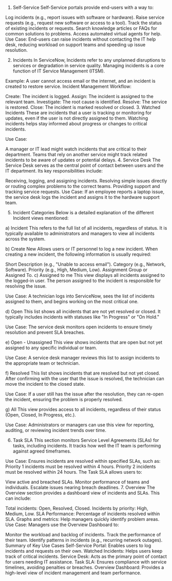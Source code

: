 1. Self-Service
Self-Service portals provide end-users with a way to:

Log incidents (e.g., report issues with software or hardware).
Raise service requests (e.g., request new software or access to a tool).
Track the status of existing incidents or requests.
Search knowledge articles or FAQs for common solutions to problems.
Access automated virtual agents for help. 
Use Case:
End-users can raise incidents without contacting the IT help desk, reducing workload on support teams and speeding up issue resolution.

2. Incidents
In ServiceNow, Incidents refer to any unplanned disruptions to services or degradation in service quality. Managing incidents is a core function of IT Service Management (ITSM).

Example: A user cannot access email or the internet, and an incident is created to restore service.
Incident Management Workflow:

Create: The incident is logged.
Assign: The incident is assigned to the relevant team.
Investigate: The root cause is identified.
Resolve: The service is restored.
Close: The incident is marked resolved or closed.
3. Watched Incidents
These are incidents that a user is tracking or monitoring for updates, even if the user is not directly assigned to them. Watching incidents helps stay informed about progress or changes to critical incidents.

Use Case:

A manager or IT lead might watch incidents that are critical to their department.
Teams that rely on another service might track related incidents to be aware of updates or potential delays.
4. Service Desk
The Service Desk serves as the central point of contact between users and the IT department. Its key responsibilities include:

Receiving, logging, and assigning incidents.
Resolving simple issues directly or routing complex problems to the correct teams.
Providing support and tracking service requests.
Use Case:
If an employee reports a laptop issue, the service desk logs the incident and assigns it to the hardware support team.

5. Incident Categories
Below is a detailed explanation of the different Incident views mentioned:

a) Incident
This refers to the full list of all incidents, regardless of status. It is typically available to administrators and managers to view all incidents across the system.

b) Create New
Allows users or IT personnel to log a new incident. When creating a new incident, the following information is usually required:

Short Description (e.g., "Unable to access email").
Category (e.g., Network, Software).
Priority (e.g., High, Medium, Low).
Assignment Group or Assigned To.
c) Assigned to me
This view displays all incidents assigned to the logged-in user. The person assigned to the incident is responsible for resolving the issue.

Use Case:
A technician logs into ServiceNow, sees the list of incidents assigned to them, and begins working on the most critical one.

d) Open
This list shows all incidents that are not yet resolved or closed. It typically includes incidents with statuses like "In Progress" or "On Hold."

Use Case:
The service desk monitors open incidents to ensure timely resolution and prevent SLA breaches.

e) Open - Unassigned
This view shows incidents that are open but not yet assigned to any specific individual or team.

Use Case:
A service desk manager reviews this list to assign incidents to the appropriate team or technician.

f) Resolved
This list shows incidents that are resolved but not yet closed. After confirming with the user that the issue is resolved, the technician can move the incident to the closed state.

Use Case:
If a user still has the issue after the resolution, they can re-open the incident, ensuring the problem is properly resolved.

g) All
This view provides access to all incidents, regardless of their status (Open, Closed, In Progress, etc.).

Use Case:
Administrators or managers can use this view for reporting, auditing, or reviewing incident trends over time.

6. Task SLA
This section monitors Service Level Agreements (SLAs) for tasks, including incidents. It tracks how well the IT team is performing against agreed timeframes.

Use Case: Ensures incidents are resolved within specified SLAs, such as:
Priority 1 incidents must be resolved within 4 hours.
Priority 2 incidents must be resolved within 24 hours.
The Task SLA allows users to:

View active and breached SLAs.
Monitor performance of teams and individuals.
Escalate issues nearing breach deadlines.
7. Overview
The Overview section provides a dashboard view of incidents and SLAs. This can include:

Total incidents: Open, Resolved, Closed.
Incidents by priority: High, Medium, Low.
SLA Performance: Percentage of incidents resolved within SLA.
Graphs and metrics: Help managers quickly identify problem areas.
Use Case:
Managers use the Overview Dashboard to:

Monitor the workload and backlog of incidents.
Track the performance of their team.
Identify patterns in incidents (e.g., recurring network outages).
Summary of Key Use Cases
Self-Service Portal: Enables users to log incidents and requests on their own.
Watched Incidents: Helps users keep track of critical incidents.
Service Desk: Acts as the primary point of contact for users needing IT assistance.
Task SLA: Ensures compliance with service timelines, avoiding penalties or breaches.
Overview Dashboard: Provides a high-level view of incident management and team performance.